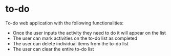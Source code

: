 # to-do

To-do web application with the following functionalities: 
- Once the user inputs the activity they need to do it will appear on the list
- The user can mark activities on the to-do list as completed 
- The user can delete individual items from the to-do list 
- The user can clear the entire to-do list
